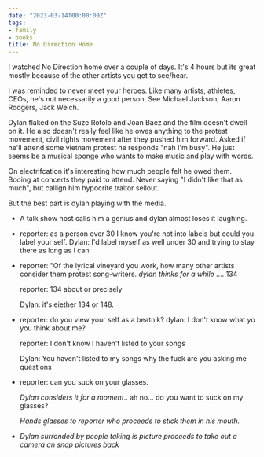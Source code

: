 ```yaml
---
date: "2023-03-14T00:00:00Z"
tags:
- family
- books
title: No Direction Home
---
```


I watched No Direction home over a couple of days. It's 4 hours but its great mostly because of the other artists you get to see/hear. 

I was reminded to never meet your heroes. Like many artists, athletes, CEOs, he's not necessarily a good person. See Michael Jackson, Aaron Rodgers,  Jack Welch.

Dylan flaked on the Suze Rotolo and Joan Baez and the film doesn't dwell on it. He also doesn't really feel like he owes anything to the protest movement, civil rights movement after they pushed him forward. Asked if he'll attend some vietnam protest he responds "nah I'm busy". He just seems be a musical sponge who wants to make music and play with words. 

On electrifcation it's interesting how much people felt he owed them. Booing at concerts they paid to attend. Never saying "I didn't like that as much", but callign him hypocrite traitor sellout. 

But the best part is dylan playing with the media.

* A talk show host calls him a genius and dylan almost loses it laughing.
* reporter: as a person over 30 I know you're not into labels but could you label your self.
    Dylan: I'd label myself as well under 30 and trying to stay there as long as I can
* reporter: "Of the lyrical vineyard you work, how many other artists consider them protest song-writers.
    <em>dylan thinks for a while </em>.... 134

    reporter: 134 about or precisely

    Dylan: it's eiether 134 or 148.

* reporter: do you view your self as a beatnik? 
    dylan: I don't know what yo you think about me? 

    reporter: I don't know I haven't listed to your songs

    Dylan: You haven't listed to my songs why the fuck are you asking me questions 

* reporter: can you suck on your glasses. 
    
    <em>Dylan considers it for a moment</em>.. ah no... do you want to suck on my glasses?

    <em>Hands glasses to reporter who proceeds to stick them in his mouth.</em>

* <em>Dylan surronded by people taking is picture proceeds to take out a camera an snap pictures back</em>

